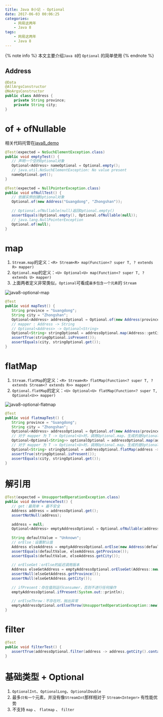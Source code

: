 ```yaml
---
title: Java 8小记 - Optional
date: 2017-06-03 00:06:25
categories:
    - 网易这两年
    - Java 8
tags:
    - 网易这两年
    - Java 8
---
```


{% note info %}
本文主要介绍`Java 8`的 `Optional` 的简单使用
{% endnote %}

<!-- more -->
## Address
```Java
@Data
@AllArgsConstructor
@NoArgsConstructor
public class Address {
    private String province;
    private String city;
}
```

# of + ofNullable 
相关代码托管在[java8_demo](https://github.com/zhongmingmao/java8_demo)
```Java
@Test(expected = NoSuchElementException.class)
public void emptyTest() {
   // 声明一个空的Optional对象
   Optional<Address> nameOptional = Optional.empty();
   // java.util.NoSuchElementException: No value present
   nameOptional.get();
}
    
@Test(expected = NullPointerException.class)
public void ofNullTest() {
   // 依据实例创建Optional对象
   Optional.of(new Address("Guangdong", "Zhongshan"));
   
   // Optional.ofNullable(null)返回Optional.empty()
   assertEquals(Optional.empty(), Optional.ofNullable(null));
   // java.lang.NullPointerException
   Optional.of(null);
}
```

# map
1. `Stream.map`的定义：`<R> Stream<R> map(Function<? super T, ? extends R> mapper)`
2. `Optional.map`的定义：`<U> Optional<U> map(Function<? super T, ? extends U> mapper)`
3. 上面两者定义非常类似，`Optional`可看成`最多包含一个元素`的 `Stream`

![java8-optional-map](http://oqsopcxo1.bkt.clouddn.com/java8-optional-map.png?imageView2/0/q/75|watermark/2/text/QHpob25nbWluZ21hbw==/font/Y291cmllciBuZXc=/fontsize/240/fill/IzAwMDAwMA==/dissolve/100/gravity/SouthEast/dx/11/dy/11|imageslim)

```Java
@Test
public void mapTest() {
   String province = "Guangdong";
   String city = "Zhongshan";
   Optional<Address> addressOptional = Optional.of(new Address(province, city));
   // mapper : Address -> String
   // Optional<Address> -> Optional<String>
   Optional<String> stringOptional = addressOptional.map(Address::getCity);
   assertTrue(stringOptional.isPresent());
   assertEquals(city, stringOptional.get());
}
```

# flatMap
1. `Stream.flatMap`的定义：`<R> Stream<R> flatMap(Function<? super T, ? extends Stream<? extends R>> mapper)`
2. `Optional.flatMap`的定义：`<U> Optional<U> flatMap(Function<? super T, Optional<U>> mapper)`

![java8-optional-flatmap](http://oqsopcxo1.bkt.clouddn.com/java8-optional-flatmap.png?imageView2/0/q/75|watermark/2/text/QHpob25nbWluZ21hbw==/font/Y291cmllciBuZXc=/fontsize/240/fill/IzAwMDAwMA==/dissolve/100/gravity/SouthEast/dx/11/dy/11|imageslim)

```Java
@Test
public void flatmapTest() {
   String province = "Guangdong";
   String city = "Zhongshan";
   Optional<Address> addressOptional = Optional.of(new Address(province, city));
   // 对于 mapper 为 T -> Optional<U>时，调用Optional.map，生成的是Optional<Optional<U>>
   Optional<Optional<String>> optionalOptional = addressOptional.map(address -> Optional.ofNullable(address.getCity()));
   // 对于 mapper 为 T -> Optional<U>时，调用Optional.map，生成的是Optional<U>,被扁平化
   Optional<String> stringOptional = addressOptional.flatMap(address -> Optional.ofNullable(address.getCity()));
   assertTrue(stringOptional.isPresent());
   assertEquals(city, stringOptional.get());
}
```

# 解引用
```Java
@Test(expected = UnsupportedOperationException.class)
public void dereferenceTest() {
   // get：最简单 + 最不安全
   Address address = addressOptional.get();
   assertNotNull(address);
   
   address = null;
   Optional<Address> emptyAddressOptional = Optional.ofNullable(address);
   
   String defaultValue = "Unknown";
   // orElse：设置默认值
   Address elseAddress = emptyAddressOptional.orElse(new Address(defaultValue, defaultValue));
   assertEquals(defaultValue, elseAddress.getProvince());
   assertEquals(defaultValue, elseAddress.getCity());
   
   // orElseGet：orElse的延迟调用版本
   Address elseGetAddress = emptyAddressOptional.orElseGet(Address::new);
   assertNull(elseGetAddress.getProvince());
   assertNull(elseGetAddress.getCity());
   
   // ifPresent：存在值则运行consumer，否则不进行任何操作
   emptyAddressOptional.ifPresent(System.out::println);
   
   // orElseThrow：不存在时，抛出异常
   emptyAddressOptional.orElseThrow(UnsupportedOperationException::new);
}
```

# filter
```Java
@Test
public void filterTest() {
   assertTrue(addressOptional.filter(address -> address.getCity().contains("Z")).isPresent());
}
```

# 基础类型 + Optional
1. `OptionalInt`、`OptionalLong`、`OptionalDouble`
2. 最多`只有一个`元素，并没有像`StreamInt`那样相对于 `Stream<Integer>` 有性能优势
3. 不支持 `map` 、 `flatmap` 、 `filter`

<!-- indicate-the-source -->


